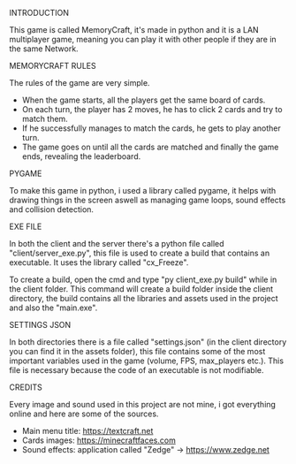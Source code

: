INTRODUCTION

This game is called MemoryCraft, it's made in python and it is a LAN multiplayer game, meaning you can play it with other people if they are in the same Network.

MEMORYCRAFT RULES

The rules of the game are very simple.
- When the game starts, all the players get the same board of cards.
- On each turn, the player has 2 moves, he has to click 2 cards and try to match them.
- If he successfully manages to match the cards, he gets to play another turn.
- The game goes on until all the cards are matched and finally the game ends, revealing the leaderboard.

PYGAME

To make this game in python, i used a library called pygame, it helps with drawing things in the screen aswell as managing game loops, sound effects and collision detection.

EXE FILE

In both the client and the server there's a python file called "client/server_exe.py", this file is used to create a build that contains an executable.
It uses the library called "cx_Freeze". 

To create a build, open the cmd and type "py client_exe.py build" while in the client folder.
This command will create a build folder inside the client directory, the build contains all the libraries and assets used in the project and also the "main.exe".

SETTINGS JSON

In both directories there is a file called "settings.json" (in the client directory you can find it in the assets folder), this file contains some of the most important variables used in the game (volume, FPS, max_players etc.). 
This file is necessary because the code of an executable is not modifiable.

CREDITS

Every image and sound used in this project are not mine, i got everything online and here are some of the sources.

- Main menu title: https://textcraft.net
- Cards images: https://minecraftfaces.com
- Sound effects: application called "Zedge" -> https://www.zedge.net
